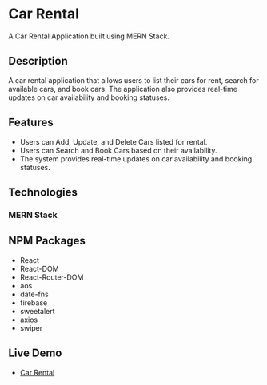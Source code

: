 # Car Rental

A Car Rental Application built using MERN Stack.

## Description
A car rental application that allows users to list their cars for rent, search for available cars, and book cars. The application also provides real-time updates on car availability and booking statuses.

## Features
- Users can Add, Update, and Delete Cars listed for     rental.
- Users can Search and Book Cars based on their availability.
- The system provides real-time updates on car availability and booking statuses.


## Technologies
### MERN Stack

## NPM Packages
- React
- React-DOM
- React-Router-DOM
- aos
- date-fns
- firebase
- sweetalert
- axios
- swiper
  
## Live Demo
- [Car Rental]()